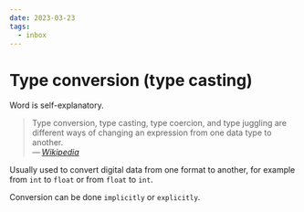 ```yaml
---
date: 2023-03-23
tags:
  - inbox
---
```


# Type conversion (type casting)

Word is self-explanatory.

> Type conversion, type casting, type coercion, and type juggling are different
> ways of changing an expression from one data type to another.\
> — <cite>[Wikipedia](https://en.wikipedia.org/wiki/Type_conversion)</cite>

Usually used to convert digital data from one format to another, for example
from `int` to `float` or from `float` to `int`.

Conversion can be done `implicitly` or `explicitly`.

